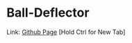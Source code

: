 # Ball-Deflector
Link: [Github Page](https://pineapplesofjustice.github.io/Ball-Deflector/ "Ball Deflector") [Hold Ctrl for New Tab]
